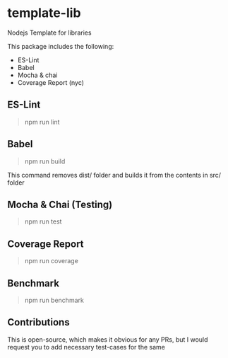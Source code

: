 # template-lib
Nodejs Template for libraries

This package includes the following:  
- ES-Lint
- Babel
- Mocha & chai
- Coverage Report (nyc)


## ES-Lint
> npm run lint

## Babel
> npm run build  

This command removes dist/ folder and builds it from the contents in src/ folder

## Mocha & Chai (Testing)
> npm run test

## Coverage Report
> npm run coverage

## Benchmark
> npm run benchmark

## Contributions
This is open-source, which makes it obvious for any PRs, but I would request you to add necessary test-cases for the same 